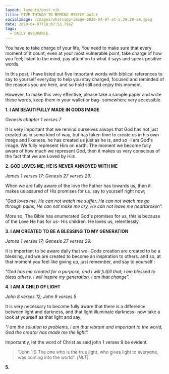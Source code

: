 ```yaml
---
layout: layouts/post.njk
title: FIVE THINGS TO REMIND MYSELF DAILY
socialImage: /images/whatsapp-image-2020-04-07-at-5.29.20-am.jpeg
date: 2020-04-07T18:07:53.796Z
tags:
  - DAILY ASSURANCE.
---
```

You have to take charge of your life, You need to make sure that every moment of it count;  even at your most vulnerable point, take charge of how you feel; listen to the mind, pay attention to what it says and speak positive words.

In this post, i have listed out five important words with biblical references to say to yourself everyday to help you stay charged, focused and reminded of the reasons you are here, and so hold still and enjoy this moment.

However, to make this very effective, please take a sample paper and write these words, keep them in your wallet or bag- somewhere very accessible.

**1. I AM BEAUTIFULLY MADE IN GODS IMAGE**

   *Genesis chapter 1 verses 7* 

It is very important that we remind ourselves always that God has not just created us in some kind of way, but has taken time to create us in his own image and likeness. he has created us just as he is, and so -I am God's image. We fully represent Him on earth. The moment we become fully aware of how much we represent God, then it makes us very conscious of the fact that we are Loved by Him.

 **2. GOD LOVES ME; HE IS NEVER ANNOYED WITH ME**         

*James 1 verses 17; Genesis 27 verses 29.*

 When we are fully aware of the love the Father has towards us, then it makes us assured of His promises for us. say to yourself right now; 

*"God loves me, He can not watch me suffer, He can not watch me go through pains, He can not make me cry, He can not leave me heartbroken".* 

More so, The Bible has enumerated God's promises for us, this is because of the Love He has for us- His children. He loves us, relentlessly.

**3. I AM CREATED TO BE A BLESSING TO MY GENERATION**

 *James 1 verses 17; Genesis 27 verses 29.*

It is important to be aware daily that we- Gods creation are created to be a blessing, and we are created to become an inspiration to others. and so, at that moment you feel like giving up, just remember, and say to yourself *:* 

*"God has me created for a purpose, and i will fulfill that; i am blessed to bless others, i will inspire my generation, i am that change".* 

**4. I AM A CHILD OF LIGHT**

*John 8 verses 12; John 9 verses 5*

It is very necessary to become fully aware that there is a difference between light and darkness, and that light illuminate darkness- now take a look at yourself as that light and say; 

*"i am the solution to problems, i am that vibrant and important to the world, God the creator has made me the light".*

Importantly, let the word of Christ as said  john 1 verses 9 be evident. 

> "John 1:9 The one who is the true light, who gives light to everyone, was coming into the world". *\[NLT]*

**5.**